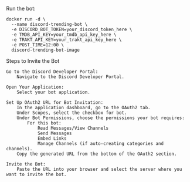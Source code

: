 Run the bot:
```
docker run -d \
  --name discord-trending-bot \
  -e DISCORD_BOT_TOKEN=your_discord_token_here \
  -e TMDB_API_KEY=your_tmdb_api_key_here \
  -e TRAKT_API_KEY=your_trakt_api_key_here \
  -e POST_TIME=12:00 \
  discord-trending-bot-image

```
Steps to Invite the Bot

    Go to the Discord Developer Portal:
        Navigate to the Discord Developer Portal.

    Open Your Application:
        Select your bot application.

    Set Up OAuth2 URL for Bot Invitation:
        In the application dashboard, go to the OAuth2 tab.
        Under Scopes, select the checkbox for bot.
        Under Bot Permissions, choose the permissions your bot requires:
            For this bot:
                Read Messages/View Channels
                Send Messages
                Embed Links
                Manage Channels (if auto-creating categories and channels).
        Copy the generated URL from the bottom of the OAuth2 section.

    Invite the Bot:
        Paste the URL into your browser and select the server where you want to invite the bot.

